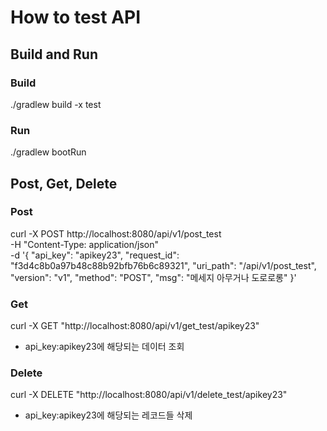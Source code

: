 # How to test API


## Build and Run

### Build
./gradlew build -x test

### Run
./gradlew bootRun

## Post, Get, Delete

### Post

curl -X POST http://localhost:8080/api/v1/post_test \
  -H "Content-Type: application/json" \
  -d '{
    "api_key": "apikey23",
    "request_id": "f3d4c8b0a97b48c88b92bfb76b6c89321",
    "uri_path": "/api/v1/post_test",
    "version": "v1",
    "method": "POST",
    "msg": "메세지 아무거나 도로로롱"
  }'

### Get

curl -X GET "http://localhost:8080/api/v1/get_test/apikey23"
- api_key:apikey23에 해당되는 데이터 조회

### Delete

curl -X DELETE "http://localhost:8080/api/v1/delete_test/apikey23"
- api_key:apikey23에 해당되는 레코드들 삭제